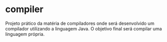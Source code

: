 # compiler
Projeto prático da matéria de compiladores onde será desenvolvido um compilador utilizando a linguagem Java. O objetivo final será compilar uma linguagem própria. 
